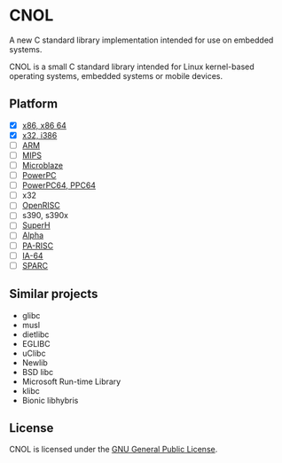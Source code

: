 # CNOL

A new C standard library implementation intended for use on embedded systems.

CNOL is a small C standard library intended for Linux kernel-based operating systems, embedded systems or mobile devices.

## Platform

- [x] [x86, x86 64](https://en.wikipedia.org/wiki/X86-64)
- [x] [x32, i386](https://en.wikipedia.org/wiki/X32_ABI)
- [ ] [ARM](https://en.wikipedia.org/wiki/ARM_architecture)
- [ ] [MIPS](https://en.wikipedia.org/wiki/MIPS_architecture)
- [ ] [Microblaze](https://en.wikipedia.org/wiki/MicroBlaze)
- [ ] [PowerPC](https://en.wikipedia.org/wiki/PowerPC)
- [ ] [PowerPC64, PPC64](https://en.wikipedia.org/wiki/Ppc64)
- [ ] x32
- [ ] [OpenRISC](https://en.wikipedia.org/wiki/OpenRISC)
- [ ] s390, s390x
- [ ] [SuperH](https://en.wikipedia.org/wiki/SuperH)
- [ ] [Alpha](https://en.wikipedia.org/wiki/DEC_Alpha)
- [ ] [PA-RISC](https://en.wikipedia.org/wiki/PA-RISC)
- [ ] [IA-64](https://en.wikipedia.org/wiki/IA-64)
- [ ] [SPARC](https://en.wikipedia.org/wiki/SPARC)

## Similar projects

- glibc
- musl
- dietlibc
- EGLIBC
- uClibc
- Newlib
- BSD libc
- Microsoft Run-time Library
- klibc
- Bionic libhybris

## License

CNOL is licensed under the [GNU General Public License](LICENSE).
